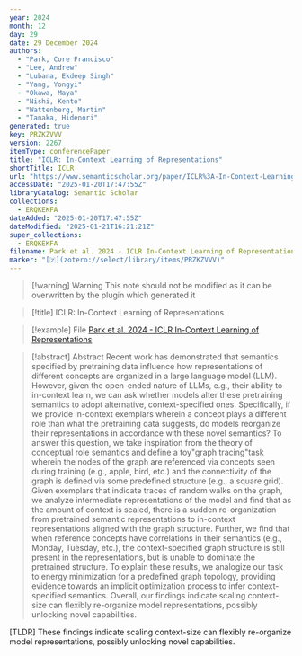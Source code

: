 ```yaml
---
year: 2024
month: 12
day: 29
date: 29 December 2024
authors:
  - "Park, Core Francisco"
  - "Lee, Andrew"
  - "Lubana, Ekdeep Singh"
  - "Yang, Yongyi"
  - "Okawa, Maya"
  - "Nishi, Kento"
  - "Wattenberg, Martin"
  - "Tanaka, Hidenori"
generated: true
key: PRZKZVVV
version: 2267
itemType: conferencePaper
title: "ICLR: In-Context Learning of Representations"
shortTitle: ICLR
url: "https://www.semanticscholar.org/paper/ICLR%3A-In-Context-Learning-of-Representations-Park-Lee/2e459745774062f1c930b645b0adc22d43e9bca9"
accessDate: "2025-01-20T17:47:55Z"
libraryCatalog: Semantic Scholar
collections:
  - ERQKEKFA
dateAdded: "2025-01-20T17:47:55Z"
dateModified: "2025-01-21T16:21:21Z"
super_collections:
  - ERQKEKFA
filename: Park et al. 2024 - ICLR In-Context Learning of Representations
marker: "[🇿](zotero://select/library/items/PRZKZVVV)"
---
```


>[!warning] Warning
> This note should not be modified as it can be overwritten by the plugin which generated it

> [!title] ICLR: In-Context Learning of Representations

> [!example] File
> [Park et al. 2024 - ICLR In-Context Learning of Representations](Park%20et%20al.%202024%20-%20ICLR%20In-Context%20Learning%20of%20Representations.pdf)

> [!abstract] Abstract
> Recent work has demonstrated that semantics specified by pretraining data influence how representations of different concepts are organized in a large language model (LLM). However, given the open-ended nature of LLMs, e.g., their ability to in-context learn, we can ask whether models alter these pretraining semantics to adopt alternative, context-specified ones. Specifically, if we provide in-context exemplars wherein a concept plays a different role than what the pretraining data suggests, do models reorganize their representations in accordance with these novel semantics? To answer this question, we take inspiration from the theory of conceptual role semantics and define a toy"graph tracing"task wherein the nodes of the graph are referenced via concepts seen during training (e.g., apple, bird, etc.) and the connectivity of the graph is defined via some predefined structure (e.g., a square grid). Given exemplars that indicate traces of random walks on the graph, we analyze intermediate representations of the model and find that as the amount of context is scaled, there is a sudden re-organization from pretrained semantic representations to in-context representations aligned with the graph structure. Further, we find that when reference concepts have correlations in their semantics (e.g., Monday, Tuesday, etc.), the context-specified graph structure is still present in the representations, but is unable to dominate the pretrained structure. To explain these results, we analogize our task to energy minimization for a predefined graph topology, providing evidence towards an implicit optimization process to infer context-specified semantics. Overall, our findings indicate scaling context-size can flexibly re-organize model representations, possibly unlocking novel capabilities.

[TLDR] These findings indicate scaling context-size can flexibly re-organize model representations, possibly unlocking novel capabilities.

